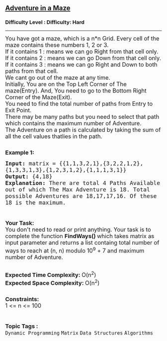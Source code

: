 <h2><a href="https://www.geeksforgeeks.org/problems/adventure-in-a-maze2051/1?page=6&difficulty=Hard&status=unsolved&sortBy=accuracy">Adventure in a Maze</a></h2><h3>Difficulty Level : Difficulty: Hard</h3><hr><div class="problems_problem_content__Xm_eO"><p><span style="font-size: 18px;">You have got&nbsp;a maze, which is a n*n&nbsp;Grid. Every cell of the maze contains these numbers 1, 2 or 3.&nbsp;<br>If it contains&nbsp;</span><span style="font-size: 18px;">1 :</span><span style="font-size: 18px;"> means we can go Right from that cell only.<br>If it contains&nbsp;</span><span style="font-size: 18px;">2 :</span><span style="font-size: 18px;"> means we can go Down from that cell only.<br>If it contains&nbsp;</span><span style="font-size: 18px;">3 :</span><span style="font-size: 18px;"> means we can go Right and Down to both paths from that cell.</span><br><span style="font-size: 18px;">We cant go out of the maze at any time.<br>Initially, You are on the Top Left Corner of The maze(Entry). And, You need to go to the Bottom Right Corner of the Maze(Exit).<br>You need to find the total number of paths from Entry to Exit Point.<br>There may be many paths but you need to select that path which contains the maximum number of Adventure.<br>The Adventure on a path is calculated by taking the sum of all the cell values thatlies</span><span style="font-size: 18px;"> in the path.</span><br>&nbsp;</p>
<p><span style="font-size: 18px;"><strong>Example 1:</strong></span></p>
<pre><span style="font-size: 18px;"><strong>Input: </strong>matrix = {{1,1,3,2,1},{3,2,2,1,2},
{1,3,3,1,3},{1,2,3,1,2},{1,1,1,3,1}}
<strong>Output: </strong>{4,18}
<strong>Explanation: </strong>There are total 4 Paths Available 
out of which The Max Adventure is 18. Total 
possible Adventures are 18,17,17,16. Of these 
18 is the maximum.</span>
</pre>
<p>&nbsp;</p>
<p><span style="font-size: 18px;"><strong>Your Task:</strong><br>You don't need to read or print anything. Your task is to complete the function&nbsp;<strong>FindWays()&nbsp;</strong>which takes matrix as input parameter and returns a list containg total number of ways to reach at (n, n) modulo 10<sup>9</sup>&nbsp;+ 7 and maximum number of Adventure.</span><br>&nbsp;</p>
<p><span style="font-size: 18px;"><strong>Expected Time Complexity:&nbsp;</strong>O(n<sup>2</sup>)<br><strong>Expected Space Complexity:&nbsp;</strong>O(n<sup>2</sup>)</span><br>&nbsp;</p>
<p><span style="font-size: 18px;"><strong>Constraints:</strong><br>1 &lt;= n &lt;= 100&nbsp;</span></p></div><br><p><span style=font-size:18px><strong>Topic Tags : </strong><br><code>Dynamic Programming</code>&nbsp;<code>Matrix</code>&nbsp;<code>Data Structures</code>&nbsp;<code>Algorithms</code>&nbsp;